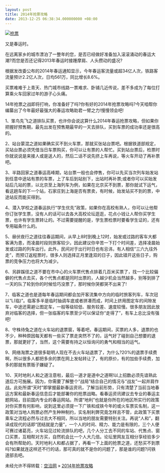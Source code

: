 ```yaml
---
layout: post
title: 2014年抢票攻略
date: 2013-12-25 06:38:34.000000000 +08:00
---
```


[![抢票](http://kongqia.com/wp-content/uploads/2013/12/1386910596411-300x160.jpg)](http://kongqia.com/wp-content/uploads/2013/12/1386910596411.jpg)

又是春运时。

在远离家乡的城市漂泊了一整年的您，是否已经做好准备加入滚滚涌动的春运大潮?而您是否还记得2013年春运时接踵摩肩、人头攒动的盛况?

根据发改委公布的2014年春运通知显示，今年春运客流量或超34亿人次，铁路客流量预计2.2亿人次，日均561万，同比增长8.6%。

买票难难于上青天、热门城市线路一票难求、卧铺几近传说，差不多成为了每位打算乘火车回家过年的游子心头痛。

14年抢票之战即将打响，你准备好了吗?你有好的2014年抢票攻略吗?今天咱帮你编纂出了今年最好最强大的春运攻略助君一臂之力!慢慢领会吧!

1、笨鸟先飞之道排队买票，也许你会说这算什么2014年春运抢票攻略，但如果你把握好预售期，最先出发在预售期最早的一天去排队，买到车票的成功率还是很高的。

2、站台蒙混之道如果确实买不到火车票，那就买张站台票吧。根据铁道部规定，买站台票必须凭借当日车票购买，你可以让有票的人帮忙。买到站台票后，检票时你就说说是来接人或是送人的，然后二话不说先挤上车再说，等火车开动了再补票吧。

3、半路回家之道春运高峰期，站台票一般也会停售，你可以先买当次列车始发站到任意中途站有票的车票，上了车后到站别下，出站时再补票;或者你可以买始发站后几站的票，以北京至上海列车为例，如果在北京买不到票，那你就试下运气，看这趟车的下一个站，石家庄到上海是否有票卖，有时候，始发站买不到的票，中途站反而能买得到。

4、潜入学校之道春运执行“学生优先”政策，如果你在高校有熟人，你可以让他帮你订张学生票，没有人的话可以去各大高校论坛逛逛，花点小钱让人帮你买学生票，也许有学生票转让的。不过需要提醒的是，学生票检票时要看学生证的，还有专用磁条什么的。

5、昼伏夜行之道往往春运期间，从早上8时到晚上12时，始发或过路的客车大都客满为患，而凌晨时段则旅客较少。因此建议你辛苦一下打个时间差，选择凌晨始发或过路的列车出行。此外，民间对于出行时日也有忌讳，有人相信“三六九往外走”，而预订返程票时，很多人则选择正月里逢双的日子，因此错开这些日子，购票的竞争压力也将大为减少。

6、另辟蹊径之道不要在市中心的火车票代售点排着几百米买票了，找一个比较偏僻的代售点去买，各个代售点都是同时出票的，人越少机会当然越多，别等到排了一天的队了轮到你的时候恰巧没票了，那时候你哭都哭不出来了!

7、临客之道也是道每年春运期间都会加开客流集中方向的临时旅客列车，车次冠以“L(临)”。临客多半是临时抽调车底或者拼凑而成，时间上挤用图定车的间隙发车，中途还需避让图定车，一般等级较低、服务较差、速度较慢。很多朋友因此放弃对临客的选择，但一张临客的车票至少可以保证你“走得了”，有车上总比没有强吧!

8、守株待兔之道在火车站的退票窗，等着吧，春运期间，买票的人多，退票的也不少，种种原因每天都有一些买了票走突然不了的，运气好了碰到自己想要的退票，那就更好了，当然，这个需要有持之以恒询问的勇气和相当的运气。

9、网络淘票之道很多聪明人现在不去火车站退票了，为什么?20%的退票手续费啊，所以很多人都把多余的票在网上发帖转让了，有的原价，有的加些手续费，加多的那就有票贩子嫌疑了。

10、天时地利人和之道注意啦，最后一道才是道中之道啊!以上招数必须先谙熟此道后方可施展。因为，你需要了解整个“战局”结合自己的情况与“战友”一起并肩作战。此处所谓“天时”即掌握最新春运资讯，了解当前形势，只有清楚了当前当地春运方案和最新春运信息后才能部署你的抢票战略。看春运资讯建议去专业的春运主题网站，目前国内专业的春运网站。所谓“地利”也就是你所在的地区所实行的政策对你买票有何影响，说到这里必须提一下广铁和成铁今年的或火车票实名制，这一政策对当地人购票必然产生种种制约，实名制利弊究竟怎样且不管，此政策下买票乘车之流程必然与过去大不相同，所以当地的朋友需要特别关注。再说“人和”，翻译成现代的话即“团结就是力量”，一个人的时间、精力、能力是有限的，三个人便可赛过诸葛亮，火车站见过轮流排队的吧，几个人分工去不同的车站、代售点、窗口买票，互相帮对方买，自然机会比一个人大几倍。论坛里网友互相分享经验多少会有所帮助的。天时地利人和都占据了，再看一下上面的抢票之道，还愁买不到票吗?如果就连这样还不行的话，那可真的就不是你的问题了，那是谁的问题?问铁道部去吧。

未经允许不得转载：[空洽网](http://kongqia.com) » [2014年抢票攻略](http://kongqia.com/31902.html)


